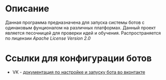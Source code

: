 ﻿# Описание

Данная программа предназначена для запуска системы ботов с одинаковым фунционалом на различных платформах.
Данный проект является песочницей для проверки идей и обучения.
Распространяется по лицензии _Apache License Version 2.0_

# Ссылки для конфигурации ботов
- VK - [документация по настройке и запуску бота во вконтакте](Docs/vk.md)

